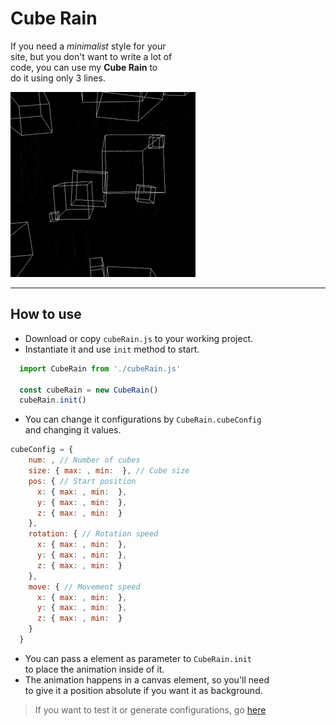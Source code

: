 # Cube Rain

If you need a _minimalist_ style for your  
site, but you don't want to write a lot of  
 code, you can use my **Cube Rain** to  
do it using only 3 lines.  

<img src='./cubes.gif'>

---

## How to use

- Download or copy `cubeRain.js` to your working project.
- Instantiate it and use `init` method to start.
``` js
  import CubeRain from './cubeRain.js'

  const cubeRain = new CubeRain()
  cubeRain.init()
```
- You can change it configurations by `CubeRain.cubeConfig`  
and changing it values.
``` js
cubeConfig = {
    num: , // Number of cubes
    size: { max: , min:  }, // Cube size
    pos: { // Start position
      x: { max: , min:  },
      y: { max: , min:  },
      z: { max: , min:  }
    },
    rotation: { // Rotation speed
      x: { max: , min:  },
      y: { max: , min:  },
      z: { max: , min:  }
    },
    move: { // Movement speed
      x: { max: , min:  },
      y: { max: , min:  },
      z: { max: , min:  }
    }
  }
```
- You can pass a element as parameter to `CubeRain.init`  
to place the animation inside of it.
- The animation happens in a canvas element, so you'll need  
to give it a position absolute if you want it as background.

> If you want to test it or generate configurations, go [here][testSite]

[testSite]: https://alaanvv.github.io/Cube-Rain
